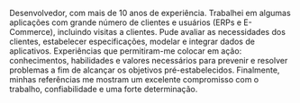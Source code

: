 Desenvolvedor, com mais de 10 anos de experiência. 
Trabalhei em algumas aplicações com grande número de clientes e usuários (ERPs e E-Commerce), incluindo visitas a clientes. 
Pude avaliar as necessidades dos clientes, estabelecer especificações, modelar e integrar dados de aplicativos. 
Experiências que permitiram-me colocar em ação: 
  conhecimentos, habilidades e valores necessários para prevenir e resolver problemas a fim de alcançar os objetivos pré-estabelecidos. 
Finalmente, minhas referências me mostram um excelente compromisso com o trabalho, confiabilidade e uma forte determinação.

